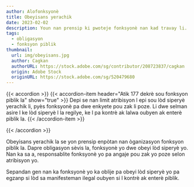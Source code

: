 ```yaml
---
author: Alofonksyonè
title: Obeyisans yerachik
date: 2023-02-02
description: Youn nan prensip ki pwoteje fonksyonè nan kad travay li.
tags:
  - obligasyon
  - fonksyon piblik 
thumbnail:
  url: img/obeyisans.jpg
  author: Cagkan
  authorURL: https://stock.adobe.com/sg/contributor/208723837/cagkan
  origin: Adobe Stock
  originURL: https://stock.adobe.com/sg/520479680
---
```


{{< accordion >}}
  {{< accordion-item header="Atik 177 dekrè sou fonksyon piblik la" show="true" >}}
  Depi se nan limit atribisyon l epi sou lòd siperyè yerachik li, pyès fonksyonè pa dwe enkyete pou zak li poze. Li dwe selman asire l ke lòd siperyè l la regilye, ke l pa kontrè ak lalwa oubyen ak enterè piblik la.
    {{< /accordion-item >}}
  <!-- {{< accordion-item header="Accordion Item #2" >}}
    This is the third item's accordion body.
  {{< /accordion-item >}} -->
{{< /accordion >}}

Obeyisans yerachik la se yon prensip enpòtan nan òganizasyon fonksyon piblik la. Dapre obligasyon sèvis la, fonksyonè yo dwe obeyi lòd siperyè yo. Nan ka sa a, responsablite fonksyonè yo pa angaje pou zak yo poze selon atribisyon yo. 

Sepandan gen nan ka fonksyonè yo ka oblije pa obeyi lòd siperyè yo pa egzanp si lòd sa manifesteman ilegal oubyen si l kontrè ak enterè piblik. 